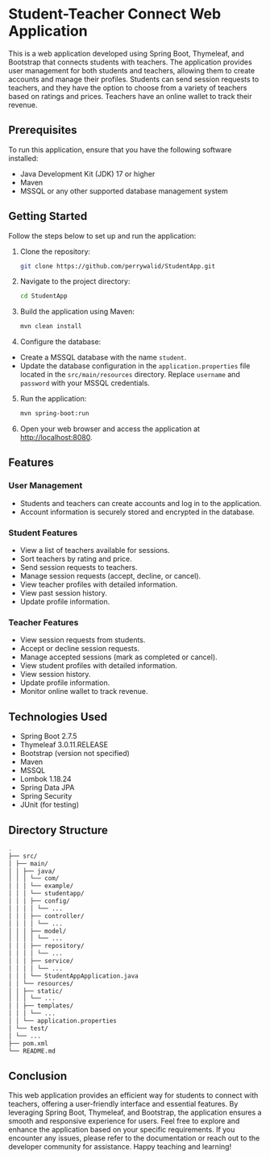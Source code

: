 # Student-Teacher Connect Web Application

This is a web application developed using Spring Boot, Thymeleaf, and Bootstrap that connects students with teachers. The application provides user management for both students and teachers, allowing them to create accounts and manage their profiles. Students can send session requests to teachers, and they have the option to choose from a variety of teachers based on ratings and prices. Teachers have an online wallet to track their revenue.

## Prerequisites

To run this application, ensure that you have the following software installed:

- Java Development Kit (JDK) 17 or higher
- Maven
- MSSQL or any other supported database management system

## Getting Started

Follow the steps below to set up and run the application:

1. Clone the repository:

   ```bash
   git clone https://github.com/perrywalid/StudentApp.git

2. Navigate to the project directory:

   ```bash
   cd StudentApp

3. Build the application using Maven:
 
   ```bash
   mvn clean install

4. Configure the database:

- Create a MSSQL database with the name `student`.
- Update the database configuration in the `application.properties` file located in the `src/main/resources` directory. Replace `username` and `password` with your MSSQL credentials.

5. Run the application:
     ```bash
   mvn spring-boot:run

6. Open your web browser and access the application at [http://localhost:8080](http://localhost:8080).

## Features

### User Management

- Students and teachers can create accounts and log in to the application.
- Account information is securely stored and encrypted in the database.

### Student Features

- View a list of teachers available for sessions.
- Sort teachers by rating and price.
- Send session requests to teachers.
- Manage session requests (accept, decline, or cancel).
- View teacher profiles with detailed information.
- View past session history.
- Update profile information.

### Teacher Features

- View session requests from students.
- Accept or decline session requests.
- Manage accepted sessions (mark as completed or cancel).
- View student profiles with detailed information.
- View session history.
- Update profile information.
- Monitor online wallet to track revenue.

## Technologies Used

- Spring Boot 2.7.5
- Thymeleaf 3.0.11.RELEASE
- Bootstrap (version not specified)
- Maven
- MSSQL
- Lombok 1.18.24
- Spring Data JPA
- Spring Security
- JUnit (for testing)

## Directory Structure

```bash
.
├── src/
│ ├── main/
│ │ ├── java/
│ │ │ └── com/
│ │ │ └── example/
│ │ │ └── studentapp/
│ │ │ ├── config/
│ │ │ │ └── ...
│ │ │ ├── controller/
│ │ │ │ └── ...
│ │ │ ├── model/
│ │ │ │ └── ...
│ │ │ ├── repository/
│ │ │ │ └── ...
│ │ │ ├── service/
│ │ │ │ └── ...
│ │ │ └── StudentAppApplication.java
│ │ └── resources/
│ │ ├── static/
│ │ │ └── ...
│ │ ├── templates/
│ │ │ └── ...
│ │ └── application.properties
│ └── test/
│ └── ...
├── pom.xml
└── README.md
```
## Conclusion

This web application provides an efficient way for students to connect with teachers, offering a user-friendly interface and essential features. By leveraging Spring Boot, Thymeleaf, and Bootstrap, the application ensures a smooth and responsive experience for users. Feel free to explore and enhance the application based on your specific requirements. If you encounter any issues, please refer to the documentation or reach out to the developer community for assistance. Happy teaching and learning!
